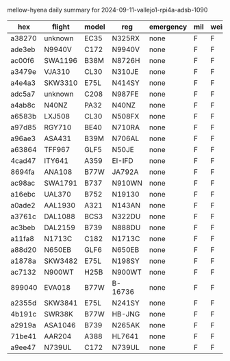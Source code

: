 mellow-hyena daily summary for 2024-09-11-vallejo1-rpi4a-adsb-1090

|hex|flight|model|reg|emergency|mil|weirdo|
|--|--|--|--|--|--|--|
|a38270|unknown|EC35|N325RX|none|F|F|
|ade3eb|N9940V|C172|N9940V|none|F|F|
|ac00f6|SWA1196|B38M|N8726H|none|F|F|
|a3479e|VJA310|CL30|N310JE|none|F|F|
|a4e4a3|SKW3310|E75L|N414SY|none|F|F|
|adc5a7|unknown|C208|N987FE|none|F|F|
|a4ab8c|N40NZ|PA32|N40NZ|none|F|F|
|a6583b|LXJ508|CL30|N508FX|none|F|F|
|a97d85|RGY710|BE40|N710RA|none|F|F|
|a96ae3|ASA431|B39M|N706AL|none|F|F|
|a63864|TFF967|GLF5|N50JE|none|F|F|
|4cad47|ITY641|A359|EI-IFD|none|F|F|
|8694fa|ANA108|B77W|JA792A|none|F|F|
|ac98ac|SWA1791|B737|N910WN|none|F|F|
|a16ebc|UAL370|B752|N19130|none|F|F|
|a0ade2|AAL1930|A321|N143AN|none|F|F|
|a3761c|DAL1088|BCS3|N322DU|none|F|F|
|ac3beb|DAL2159|B739|N888DU|none|F|F|
|a11fa8|N1713C|C182|N1713C|none|F|F|
|a88d20|N650EB|GLF6|N650EB|none|F|F|
|a1878a|SKW3482|E75L|N198SY|none|F|F|
|ac7132|N900WT|H25B|N900WT|none|F|F|
|899040|EVA018|B77W|B-16736|none|F|F|
|a2355d|SKW3841|E75L|N241SY|none|F|F|
|4b191c|SWR38K|B77W|HB-JNG|none|F|F|
|a2919a|ASA1046|B739|N265AK|none|F|F|
|71be41|AAR204|A388|HL7641|none|F|F|
|a9ee47|N739UL|C172|N739UL|none|F|F|
